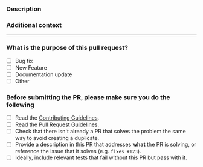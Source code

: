<!-- Thank you for contributing! -->

### Description

<!-- Please insert your description here and provide especially info about the "what" this PR is solving -->

### Additional context

<!-- e.g. is there anything you'd like reviewers to focus on? -->

---

### What is the purpose of this pull request? <!-- (put an "X" next to an item) -->

- [ ] Bug fix
- [ ] New Feature
- [ ] Documentation update
- [ ] Other

### Before submitting the PR, please make sure you do the following

- [ ] Read the [Contributing Guidelines](https://github.com/ipare/ipare/blob/main/CONTRIBUTING.md).
- [ ] Read the [Pull Request Guidelines](https://github.com/ipare/ipare/blob/main/CONTRIBUTING.md#submit-pr).
- [ ] Check that there isn't already a PR that solves the problem the same way to avoid creating a duplicate.
- [ ] Provide a description in this PR that addresses **what** the PR is solving, or reference the issue that it solves (e.g. `fixes #123`).
- [ ] Ideally, include relevant tests that fail without this PR but pass with it.
